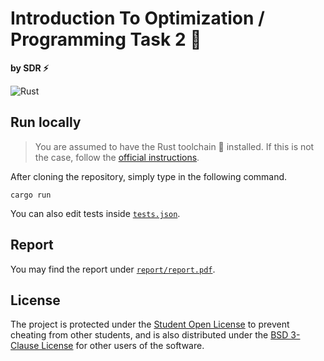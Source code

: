 # Introduction To Optimization / Programming Task 2 🦀

**by SDR ⚡**

![Rust](https://img.shields.io/badge/rust-%23000000.svg?style=for-the-badge&logo=rust&logoColor=white)

## Run locally

> You are assumed to have the Rust toolchain 🦀 installed. If this is not the case,
> follow the [official instructions](https://www.rust-lang.org/tools/install).

After cloning the repository, simply type in the following command.

```shell
cargo run
```

You can also edit tests inside [`tests.json`](/tests.json).

## Report

You may find the report under [`report/report.pdf`](/report/report.pdf).

## License

The project is protected under the [Student Open License](/LICENSE) to prevent
cheating from other students, and is also distributed under the
[BSD 3-Clause License](/LICENSE-BSD) for other users of the software.
